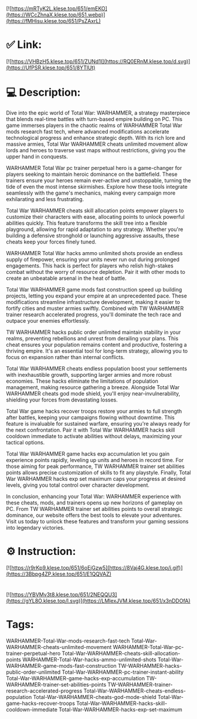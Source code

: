 [![https://mRTyK2L.klese.top/651/emEKO](https://WCcZhnaX.klese.top/651.webp)](https://fMHisu.klese.top/651/PsZAxrL)
# ✅ Link:
[![https://VHBzH5.klese.top/651/ZUNd1I](https://RQ0ERnM.klese.top/d.svg)](https://UfPSR.klese.top/651/8YTlUt)
# 💻 Description:
Dive into the epic world of Total War: WARHAMMER, a strategy masterpiece that blends real-time battles with turn-based empire building on PC. This game immerses players in the chaotic realms of WARHAMMER Total War mods research fast tech, where advanced modifications accelerate technological progress and enhance strategic depth. With its rich lore and massive armies, Total War WARHAMMER cheats unlimited movement allow lords and heroes to traverse vast maps without restrictions, giving you the upper hand in conquests.



WARHAMMER Total War pc trainer perpetual hero is a game-changer for players seeking to maintain heroic dominance on the battlefield. These trainers ensure your heroes remain ever-active and unstoppable, turning the tide of even the most intense skirmishes. Explore how these tools integrate seamlessly with the game's mechanics, making every campaign more exhilarating and less frustrating.



Total War WARHAMMER cheats skill allocation points empower players to customize their characters with ease, allocating points to unlock powerful abilities quickly. This feature transforms the skill tree into a flexible playground, allowing for rapid adaptation to any strategy. Whether you're building a defensive stronghold or launching aggressive assaults, these cheats keep your forces finely tuned.



WARHAMMER Total War hacks ammo unlimited shots provide an endless supply of firepower, ensuring your units never run out during prolonged engagements. This hack is perfect for players who relish high-stakes combat without the worry of resource depletion. Pair it with other mods to create an unbeatable arsenal in the heat of battle.



Total War WARHAMMER game mods fast construction speed up building projects, letting you expand your empire at an unprecedented pace. These modifications streamline infrastructure development, making it easier to fortify cities and muster armies swiftly. Combined with TW WARHAMMER trainer research accelerated progress, you'll dominate the tech race and outpace your enemies effortlessly.



TW WARHAMMER hacks public order unlimited maintain stability in your realms, preventing rebellions and unrest from derailing your plans. This cheat ensures your population remains content and productive, fostering a thriving empire. It's an essential tool for long-term strategy, allowing you to focus on expansion rather than internal conflicts.



Total War WARHAMMER cheats endless population boost your settlements with inexhaustible growth, supporting larger armies and more robust economies. These hacks eliminate the limitations of population management, making resource gathering a breeze. Alongside Total War WARHAMMER cheats god mode shield, you'll enjoy near-invulnerability, shielding your forces from devastating losses.



Total War game hacks recover troops restore your armies to full strength after battles, keeping your campaigns flowing without downtime. This feature is invaluable for sustained warfare, ensuring you're always ready for the next confrontation. Pair it with Total War WARHAMMER hacks skill cooldown immediate to activate abilities without delays, maximizing your tactical options.



Total War WARHAMMER game hacks exp accumulation let you gain experience points rapidly, leveling up units and heroes in record time. For those aiming for peak performance, TW WARHAMMER trainer set abilities points allows precise customization of skills to fit any playstyle. Finally, Total War WARHAMMER hacks exp set maximum caps your progress at desired levels, giving you total control over character development.



In conclusion, enhancing your Total War: WARHAMMER experience with these cheats, mods, and trainers opens up new horizons of gameplay on PC. From TW WARHAMMER trainer set abilities points to overall strategic dominance, our website offers the best tools to elevate your adventures. Visit us today to unlock these features and transform your gaming sessions into legendary victories.

# ⚙️ Instruction:
[![https://r9rKp9.klese.top/651/6oEjGzw5](https://8Vaj4G.klese.top/i.gif)](https://3Bbpg4ZP.klese.top/651/E1QQVAZ)
#
[![https://YBVMv3t8.klese.top/651/2NEQQU3](https://gYL8O.klese.top/l.svg)](https://LMIexJVM.klese.top/651/x3nDDOfA)
# Tags:
WARHAMMER-Total-War-mods-research-fast-tech Total-War-WARHAMMER-cheats-unlimited-movement WARHAMMER-Total-War-pc-trainer-perpetual-hero Total-War-WARHAMMER-cheats-skill-allocation-points WARHAMMER-Total-War-hacks-ammo-unlimited-shots Total-War-WARHAMMER-game-mods-fast-construction TW-WARHAMMER-hacks-public-order-unlimited Total-War-WARHAMMER-pc-trainer-instant-ability Total-War-WARHAMMER-game-hacks-exp-accumulation TW-WARHAMMER-trainer-set-abilities-points TW-WARHAMMER-trainer-research-accelerated-progress Total-War-WARHAMMER-cheats-endless-population Total-War-WARHAMMER-cheats-god-mode-shield Total-War-game-hacks-recover-troops Total-War-WARHAMMER-hacks-skill-cooldown-immediate Total-War-WARHAMMER-hacks-exp-set-maximum






